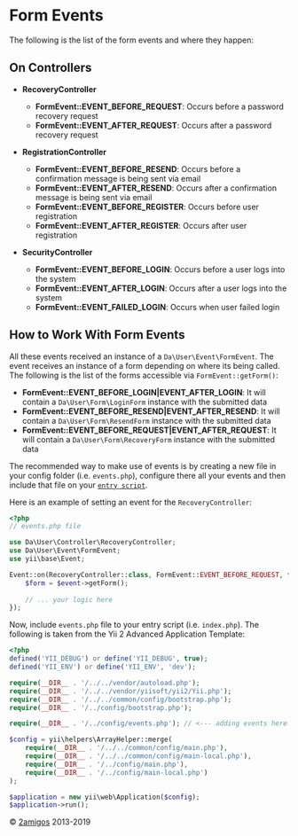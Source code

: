 Form Events
===========

The following is the list of the form events and where they happen: 

On Controllers
--------------

- **RecoveryController**
    - **FormEvent::EVENT_BEFORE_REQUEST**: Occurs before a password recovery request
    - **FormEvent::EVENT_AFTER_REQUEST**: Occurs after a password recovery request


- **RegistrationController**
    - **FormEvent::EVENT_BEFORE_RESEND**: Occurs before a confirmation message is being sent via email
    - **FormEvent::EVENT_AFTER_RESEND**: Occurs after a confirmation message is being sent via email
    - **FormEvent::EVENT_BEFORE_REGISTER**: Occurs before user registration
    - **FormEvent::EVENT_AFTER_REGISTER**: Occurs after user registration


- **SecurityController**
    - **FormEvent::EVENT_BEFORE_LOGIN**: Occurs before a user logs into the system
    - **FormEvent::EVENT_AFTER_LOGIN**: Occurs after a user logs into the system
    - **FormEvent::EVENT_FAILED_LOGIN**: Occurs when user failed login

How to Work With Form Events
----------------------------

All these events received an instance of a `Da\User\Event\FormEvent`. The event receives an instance of a form 
depending on where its being called. The following is the list of the forms accessible via `FormEvent::getForm()`: 

- **FormEvent::EVENT_BEFORE_LOGIN|EVENT_AFTER_LOGIN**: It will contain a `Da\User\Form\LoginForm` instance with the 
    submitted data
- **FormEvent::EVENT_BEFORE_RESEND|EVENT_AFTER_RESEND**: It will contain a `Da\User\Form\ResendForm` instance with the 
    submitted data
- **FormEvent::EVENT_BEFORE_REQUEST|EVENT_AFTER_REQUEST**: It will contain a `Da\User\Form\RecoveryForm` instance with 
    the submitted data

The recommended way to make use of events is by creating a new file in your config folder (i.e. `events.php`), configure 
there all your events and then include that file on your 
[`entry script`](http://www.yiiframework.com/doc-2.0/guide-structure-entry-scripts.html).

Here is an example of setting an event for the `RecoveryController`: 

```php 
<?php 
// events.php file

use Da\User\Controller\RecoveryController;
use Da\User\Event\FormEvent;
use yii\base\Event;

Event::on(RecoveryController::class, FormEvent::EVENT_BEFORE_REQUEST, function (FormEvent $event) {
    $form = $event->getForm();
    
    // ... your logic here
});
```

Now, include `events.php` file to your entry script (i.e. `index.php`). The following is taken from the Yii 2 Advanced 
Application Template:

```php 
<?php
defined('YII_DEBUG') or define('YII_DEBUG', true);
defined('YII_ENV') or define('YII_ENV', 'dev');

require(__DIR__ . '/../../vendor/autoload.php');
require(__DIR__ . '/../../vendor/yiisoft/yii2/Yii.php');
require(__DIR__ . '/../../common/config/bootstrap.php');
require(__DIR__ . '/../config/bootstrap.php');

require(__DIR__ . '/../config/events.php'); // <--- adding events here! :)

$config = yii\helpers\ArrayHelper::merge(
    require(__DIR__ . '/../../common/config/main.php'),
    require(__DIR__ . '/../../common/config/main-local.php'),
    require(__DIR__ . '/../config/main.php'),
    require(__DIR__ . '/../config/main-local.php')
);

$application = new yii\web\Application($config);
$application->run();

```

© [2amigos](http://www.2amigos.us/) 2013-2019

